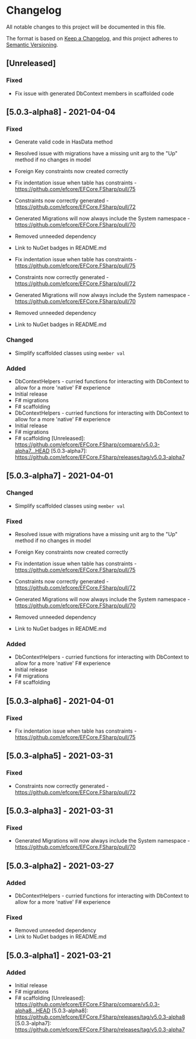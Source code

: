 # Changelog

All notable changes to this project will be documented in this file.

The format is based on [Keep a Changelog](https://keepachangelog.com/en/1.0.0/),
and this project adheres to [Semantic Versioning](https://semver.org/spec/v2.0.0.html).

## [Unreleased]

### Fixed
- Fix issue with generated DbContext members in scaffolded code

## [5.0.3-alpha8] - 2021-04-04

### Fixed
- Generate valid code in HasData method

- Resolved issue with migrations have a missing unit arg to the "Up" method if no changes in model
- Foreign Key constraints now created correctly
- Fix indentation issue when table has constraints - https://github.com/efcore/EFCore.FSharp/pull/75
- Constraints now correctly generated - https://github.com/efcore/EFCore.FSharp/pull/72
- Generated Migrations will now always include the System namespace - https://github.com/efcore/EFCore.FSharp/pull/70
- Removed unneeded dependency
- Link to NuGet badges in README.md
- Fix indentation issue when table has constraints - https://github.com/efcore/EFCore.FSharp/pull/75
- Constraints now correctly generated - https://github.com/efcore/EFCore.FSharp/pull/72
- Generated Migrations will now always include the System namespace - https://github.com/efcore/EFCore.FSharp/pull/70
- Removed unneeded dependency
- Link to NuGet badges in README.md

### Changed
- Simplify scaffolded classes using `member val`

### Added
- DbContextHelpers - curried functions for interacting with DbContext to allow for a more 'native' F# experience
- Initial release
- F# migrations
- F# scaffolding
- DbContextHelpers - curried functions for interacting with DbContext to allow for a more 'native' F# experience
- Initial release
- F# migrations
- F# scaffolding
[Unreleased]: https://github.com/efcore/EFCore.FSharp/compare/v5.0.3-alpha7...HEAD
[5.0.3-alpha7]: https://github.com/efcore/EFCore.FSharp/releases/tag/v5.0.3-alpha7

## [5.0.3-alpha7] - 2021-04-01

### Changed
- Simplify scaffolded classes using `member val`

### Fixed
- Resolved issue with migrations have a missing unit arg to the "Up" method if no changes in model
- Foreign Key constraints now created correctly

- Fix indentation issue when table has constraints - https://github.com/efcore/EFCore.FSharp/pull/75
- Constraints now correctly generated - https://github.com/efcore/EFCore.FSharp/pull/72
- Generated Migrations will now always include the System namespace - https://github.com/efcore/EFCore.FSharp/pull/70
- Removed unneeded dependency
- Link to NuGet badges in README.md

### Added
- DbContextHelpers - curried functions for interacting with DbContext to allow for a more 'native' F# experience
- Initial release
- F# migrations
- F# scaffolding

## [5.0.3-alpha6] - 2021-04-01

### Fixed
- Fix indentation issue when table has constraints - https://github.com/efcore/EFCore.FSharp/pull/75

## [5.0.3-alpha5] - 2021-03-31

### Fixed
- Constraints now correctly generated - https://github.com/efcore/EFCore.FSharp/pull/72

## [5.0.3-alpha3] - 2021-03-31

### Fixed
- Generated Migrations will now always include the System namespace - https://github.com/efcore/EFCore.FSharp/pull/70

## [5.0.3-alpha2] - 2021-03-27

### Added
- DbContextHelpers - curried functions for interacting with DbContext to allow for a more 'native' F# experience

### Fixed
- Removed unneeded dependency
- Link to NuGet badges in README.md

## [5.0.3-alpha1] - 2021-03-21

### Added
- Initial release
- F# migrations
- F# scaffolding
[Unreleased]: https://github.com/efcore/EFCore.FSharp/compare/v5.0.3-alpha8...HEAD
[5.0.3-alpha8]: https://github.com/efcore/EFCore.FSharp/releases/tag/v5.0.3-alpha8
[5.0.3-alpha7]: https://github.com/efcore/EFCore.FSharp/releases/tag/v5.0.3-alpha7
